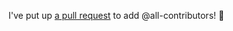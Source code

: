 I've put up [a pull request](https://github.com/seanpm2001/Daily-desktop-screenshots/pull/10) to add @all-contributors! :tada:
